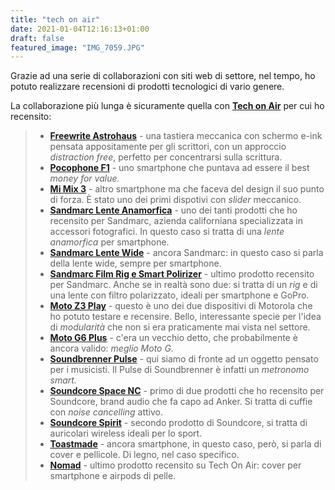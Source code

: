```yaml
---
title: "tech on air"
date: 2021-01-04T12:16:13+01:00
draft: false
featured_image: "IMG_7059.JPG"
---
```


Grazie ad una serie di collaborazioni con siti web di settore, nel tempo, ho potuto realizzare recensioni di prodotti tecnologici di vario genere. 

La collaborazione più lunga è sicuramente quella con **[Tech on Air](https://www.techonair.it)** per cui ho recensito: 

> - **[Freewrite Astrohaus](https://www.techonair.it/recensione-freewrite-astrohaus/)** - una tastiera meccanica con schermo e-ink pensata appositamente per gli scrittori, con un approccio _distraction free_, perfetto per concentrarsi sulla scrittura. 
> - **[Pocophone F1](https://www.techonair.it/recensione-pocophone-f1/)** - uno smartphone che puntava ad essere il best _money for value._
> - **[Mi Mix 3](https://www.techonair.it/recensione-mi-mix-3/)** - altro smartphone ma che faceva del design il suo punto di forza. È stato uno dei primi dispotivi con _slider_ meccanico.
> - **[Sandmarc Lente Anamorfica](https://www.techonair.it/sandmarc-anamorphic-lens-recensione/)** - uno dei tanti prodotti che ho recensito per Sandmarc, azienda californiana specializzata in accessori fotografici. In questo caso si tratta di una _lente anamorfica_ per smartphone. 
> - **[Sandmarc Lente Wide](https://www.techonair.it/sandmarc-wide-angle-lens-recensione/)** - ancora Sandmarc: in questo caso si parla della lente wide, sempre per smartphone. 
> - **[Sandmarc Film Rig e Smart Polirizer](https://www.techonair.it/sandmarc-film-rig-e-polarized-filter-recensione/)** - ultimo prodotto recensito per Sandmarc. Anche se in realtà sono due: si tratta di un _rig_ e di una lente con filtro polarizzato, ideali per smartphone e GoPro. 
> - **[Moto Z3 Play](https://www.techonair.it/moto-z3-play-unico-non-perfetto/)** - questo è uno dei due dispositivi di Motorola che ho potuto testare e recensire. Bello, interessante specie per l'idea di _modularità_ che non si era praticamente mai vista nel settore. 
> - **[Moto G6 Plus](https://www.techonair.it/moto-g6-plus-recensione/)** - c'era un vecchio detto, che probabilmente è ancora valido: _meglio Moto G._
> - **[Soundbrenner Pulse](https://www.techonair.it/recensione-soundbrenner-pulse-musica-incontra-tecnologia/)** - qui siamo di fronte ad un oggetto pensato per i musicisti. Il Pulse di Soundbrenner è infatti un _metronomo smart._
> - **[Soundcore Space NC](https://www.techonair.it/anker-soundcore-space-nc-recensione/)** - primo di due prodotti che ho recensito per Soundcore, brand audio che fa capo ad Anker. Si tratta di cuffie con _noise cancelling_ attivo. 
> - **[Soundcore Spirit](https://www.techonair.it/anker-soundcore-spirit-recensione/)** - secondo prodotto di Soundcore, si tratta di auricolari wireless ideali per lo sport. 
> - **[Toastmade](https://www.techonair.it/toast-made-legno-sul-vostro-iphone/)** - ancora smartphone, in questo caso, però, si parla di cover e pellicole. Di legno, nel caso specifico. 
> - **[Nomad](https://www.techonair.it/nomad-goods-cover-iphone-airpods/)** - ultimo prodotto recensito su Tech On Air: cover per smartphone e airpods di pelle. 